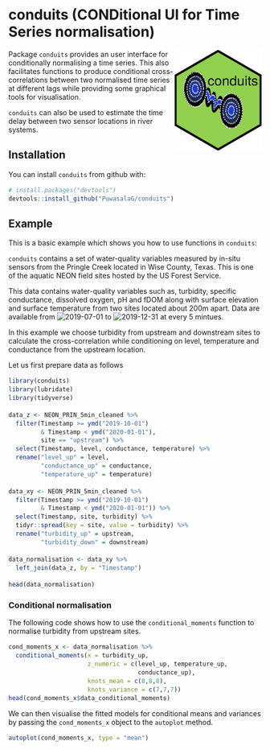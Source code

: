 
<!-- README.md is generated from README.Rmd. Please edit that file -->

# conduits (CONDitional UI for Time Series normalisation)

<img src="man/figures/logo.png" align="right" height="200"/>
<!-- badges: start --> <!-- badges: end -->

Package `conduits` provides an user interface for conditionally
normalising a time series. This also facilitates functions to produce
conditional cross-correlations between two normalised time series at
different lags while providing some graphical tools for visualisation.

`conduits` can also be used to estimate the time delay between two
sensor locations in river systems.

## Installation

You can install `conduits` from github with:

``` r
# install.packages("devtools")
devtools::install_github("PuwasalaG/conduits")
```

## Example

This is a basic example which shows you how to use functions in
`conduits`:

`conduits` contains a set of water-quality variables measured by in-situ
sensors from the Pringle Creek located in Wise County, Texas. This is
one of the aquatic NEON field sites hosted by the US Forest Service.

This data contains water-quality variables such as, turbidity, specific
conductance, dissolved oxygen, pH and fDOM along with surface elevation
and surface temperature from two sites located about 200m apart. Data
are available from
![2019-07-01](https://latex.codecogs.com/png.image?%5Cdpi%7B110%7D&space;%5Cbg_white&space;2019-07-01 "2019-07-01")
to
![2019-12-31](https://latex.codecogs.com/png.image?%5Cdpi%7B110%7D&space;%5Cbg_white&space;2019-12-31 "2019-12-31")
at every 5 mintues.

In this example we choose turbidity from upstream and downstream sites
to calculate the cross-correlation while conditioning on level,
temperature and conductance from the upstream location.

Let us first prepare data as follows

``` r
library(conduits)
library(lubridate)
library(tidyverse)

data_z <- NEON_PRIN_5min_cleaned %>% 
  filter(Timestamp >= ymd("2019-10-01") 
         & Timestamp < ymd("2020-01-01"),
         site == "upstream") %>%
  select(Timestamp, level, conductance, temperature) %>% 
  rename("level_up" = level,
         "conductance_up" = conductance,
         "temperature_up" = temperature)

data_xy <- NEON_PRIN_5min_cleaned %>% 
  filter(Timestamp >= ymd("2019-10-01") 
         & Timestamp < ymd("2020-01-01")) %>% 
  select(Timestamp, site, turbidity) %>% 
  tidyr::spread(key = site, value = turbidity) %>% 
  rename("turbidity_up" = upstream,
         "turbidity_down" = downstream)

data_normalisation <- data_xy %>% 
  left_join(data_z, by = "Timestamp")

head(data_normalisation)
```

### Conditional normalisation

The following code shows how to use the `conditional_moments` function
to normalise turbidity from upstream sites.

``` r
cond_moments_x <- data_normalisation %>% 
  conditional_moments(x = turbidity_up,
                      z_numeric = c(level_up, temperature_up,
                                    conductance_up),
                      knots_mean = c(8,8,8),
                      knots_variance = c(7,7,7))
head(cond_moments_x$data_conditional_moments)
```

We can then visualise the fitted models for conditional means and
variances by passing the `cond_moments_x` object to the `autoplot`
method.

``` r
autoplot(cond_moments_x, type = "mean")
```

